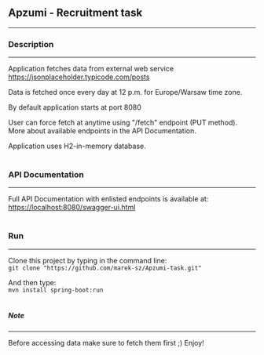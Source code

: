 ## Apzumi - Recruitment task
_____________________
### Description
_____________________
Application fetches data from external web service <br>
https://jsonplaceholder.typicode.com/posts 

Data is fetched once every day at 12 p.m. for Europe/Warsaw time zone.

By default application starts at port 8080

User can force fetch at anytime using "/fetch" endpoint (PUT method). More about available endpoints in the API Documentation.

Application uses H2-in-memory database.
<br>
<br>

### API Documentation
_____________________
Full API Documentation with enlisted endpoints is available at:<br>
<https://localhost:8080/swagger-ui.html>
<br>
<br>

### Run
_____________________
Clone this project by typing in the command line:<br>
`git clone "https://github.com/marek-sz/Apzumi-task.git"`

And then type:<br>
`mvn install spring-boot:run` 
<br>
<br>

##### Note
_____________________
Before accessing data make sure to fetch them first ;)
Enjoy!